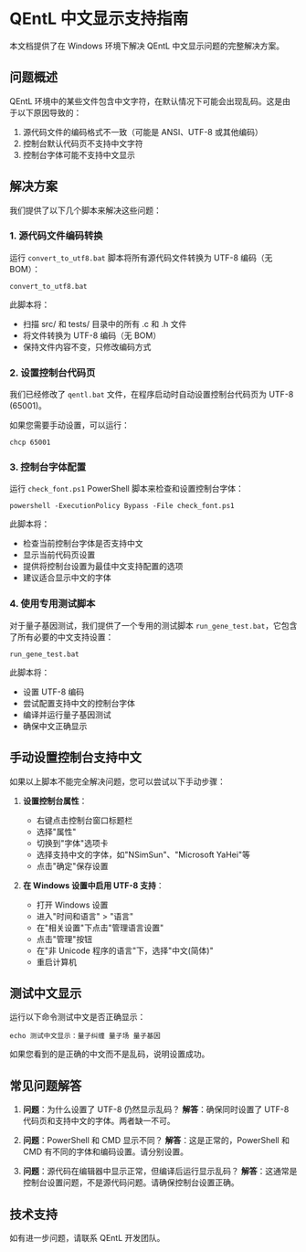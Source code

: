 # QEntL 中文显示支持指南

本文档提供了在 Windows 环境下解决 QEntL 中文显示问题的完整解决方案。

## 问题概述

QEntL 环境中的某些文件包含中文字符，在默认情况下可能会出现乱码。这是由于以下原因导致的：

1. 源代码文件的编码格式不一致（可能是 ANSI、UTF-8 或其他编码）
2. 控制台默认代码页不支持中文字符
3. 控制台字体可能不支持中文显示

## 解决方案

我们提供了以下几个脚本来解决这些问题：

### 1. 源代码文件编码转换

运行 `convert_to_utf8.bat` 脚本将所有源代码文件转换为 UTF-8 编码（无 BOM）：

```
convert_to_utf8.bat
```

此脚本将：
- 扫描 src/ 和 tests/ 目录中的所有 .c 和 .h 文件
- 将文件转换为 UTF-8 编码（无 BOM）
- 保持文件内容不变，只修改编码方式

### 2. 设置控制台代码页

我们已经修改了 `qentl.bat` 文件，在程序启动时自动设置控制台代码页为 UTF-8 (65001)。

如果您需要手动设置，可以运行：

```
chcp 65001
```

### 3. 控制台字体配置

运行 `check_font.ps1` PowerShell 脚本来检查和设置控制台字体：

```
powershell -ExecutionPolicy Bypass -File check_font.ps1
```

此脚本将：
- 检查当前控制台字体是否支持中文
- 显示当前代码页设置
- 提供将控制台设置为最佳中文支持配置的选项
- 建议适合显示中文的字体

### 4. 使用专用测试脚本

对于量子基因测试，我们提供了一个专用的测试脚本 `run_gene_test.bat`，它包含了所有必要的中文支持设置：

```
run_gene_test.bat
```

此脚本将：
- 设置 UTF-8 编码
- 尝试配置支持中文的控制台字体
- 编译并运行量子基因测试
- 确保中文正确显示

## 手动设置控制台支持中文

如果以上脚本不能完全解决问题，您可以尝试以下手动步骤：

1. **设置控制台属性**：
   - 右键点击控制台窗口标题栏
   - 选择"属性"
   - 切换到"字体"选项卡
   - 选择支持中文的字体，如"NSimSun"、"Microsoft YaHei"等
   - 点击"确定"保存设置

2. **在 Windows 设置中启用 UTF-8 支持**：
   - 打开 Windows 设置
   - 进入"时间和语言" > "语言"
   - 在"相关设置"下点击"管理语言设置"
   - 点击"管理"按钮
   - 在"非 Unicode 程序的语言"下，选择"中文(简体)"
   - 重启计算机

## 测试中文显示

运行以下命令测试中文是否正确显示：

```
echo 测试中文显示：量子纠缠 量子场 量子基因
```

如果您看到的是正确的中文而不是乱码，说明设置成功。

## 常见问题解答

1. **问题**：为什么设置了 UTF-8 仍然显示乱码？
   **解答**：确保同时设置了 UTF-8 代码页和支持中文的字体。两者缺一不可。

2. **问题**：PowerShell 和 CMD 显示不同？
   **解答**：这是正常的，PowerShell 和 CMD 有不同的字体和编码设置。请分别设置。

3. **问题**：源代码在编辑器中显示正常，但编译后运行显示乱码？
   **解答**：这通常是控制台设置问题，不是源代码问题。请确保控制台设置正确。

## 技术支持

如有进一步问题，请联系 QEntL 开发团队。 